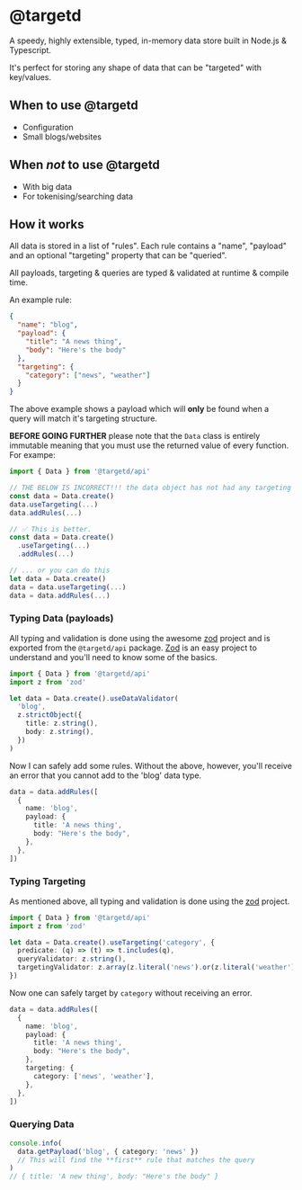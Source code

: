 [zod]: https://github.com/colinhacks/zod

# @targetd

A speedy, highly extensible, typed, in-memory data store built in Node.js & Typescript.

It's perfect for storing any shape of data that can be "targeted" with key/values.

## When to use @targetd

- Configuration
- Small blogs/websites

## When _not_ to use @targetd

- With big data
- For tokenising/searching data

## How it works

All data is stored in a list of "rules". Each rule contains a "name", "payload" and an optional "targeting" property that can be "queried".

All payloads, targeting & queries are typed & validated at runtime & compile time.

An example rule:

```json
{
  "name": "blog",
  "payload": {
    "title": "A news thing",
    "body": "Here's the body"
  },
  "targeting": {
    "category": ["news", "weather"]
  }
}
```

The above example shows a payload which will **only** be found when a query will match it's targeting structure.

**BEFORE GOING FURTHER** please note that the `Data` class is entirely immutable meaning that you must use the returned value of every function. For exampe:

```typescript
import { Data } from '@targetd/api'

// THE BELOW IS INCORRECT!!! the data object has not had any targeting or rules added
const data = Data.create()
data.useTargeting(...)
data.addRules(...)

// ✅ This is better.
const data = Data.create()
  .useTargeting(...)
  .addRules(...)

// ... or you can do this
let data = Data.create()
data = data.useTargeting(...)
data = data.addRules(...)
```

### Typing Data (payloads)

All typing and validation is done using the awesome [zod][] project and is exported from the `@targetd/api` package. [Zod][zod] is an easy project to understand and you'll need to know some of the basics.

```typescript
import { Data } from '@targetd/api'
import z from 'zod'

let data = Data.create().useDataValidator(
  'blog',
  z.strictObject({
    title: z.string(),
    body: z.string(),
  })
)
```

Now I can safely add some rules. Without the above, however, you'll receive an error that you cannot add to the 'blog' data type.

```typescript
data = data.addRules([
  {
    name: 'blog',
    payload: {
      title: 'A news thing',
      body: "Here's the body",
    },
  },
])
```

### Typing Targeting

As mentioned above, all typing and validation is done using the [zod][] project.

```typescript
import { Data } from '@targetd/api'
import z from 'zod'

let data = Data.create().useTargeting('category', {
  predicate: (q) => (t) => t.includes(q),
  queryValidator: z.string(),
  targetingValidator: z.array(z.literal('news').or(z.literal('weather'))),
})
```

Now one can safely target by `category` without receiving an error.

```typescript
data = data.addRules([
  {
    name: 'blog',
    payload: {
      title: 'A news thing',
      body: "Here's the body",
    },
    targeting: {
      category: ['news', 'weather'],
    },
  },
])
```

### Querying Data

```typescript
console.info(
  data.getPayload('blog', { category: 'news' })
  // This will find the **first** rule that matches the query
)
// { title: 'A new thing', body: "Here's the body" }
```
